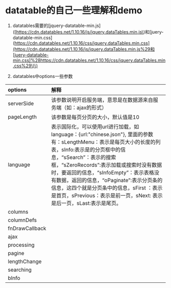 # datatable的自己一些理解和demo

1. datatables需要的\[jquery-datatable-min.js\]\([https://cdn.datatables.net/1.10.16/js/jquery.dataTables.min.js\)和\[juery-datatable-min.css\]\(https://cdn.datatables.net/1.10.16/css/jquery.dataTables.min.css](https://cdn.datatables.net/1.10.16/js/jquery.dataTables.min.js%29和[juery-datatable-min.css]%28https://cdn.datatables.net/1.10.16/css/jquery.dataTables.min.css%29\)\)

2. datatables中options一些参数

| options | 解释 |
| :--- | :--- |
| serverSide | 该参数说明开启服务端，意思是在数据源来自服务端（如：ajax的形式） |
| pageLength | 该参数是每页分页的大小，默认值是10 |
| language | 表示国际化，可以使用url进行加载，如language：{url:"chinese.json"}, 里面的参数有：sLengthMenu：表示是每页大小的长度的列表，sInfo:表示是的分页框中的信息，“sSearch”：表示的搜索框，“sZeroRecords”:表示加载或搜索时没有数据时，要返回的信息，“sInfoEmpty”：表示表格没有数据，返回的信息，“oPaginate”:表示分页条的信息，这四个就是分页条中的信息，sFirst ：表示是首页，sPrevious：表示是前一页，sNext: 表示是后一页，sLast:表示是尾页。 |
| columns |  |
| columnDefs |  |
| fnDrawCallback |  |
| ajax |  |
| processing |  |
| pagine |  |
| lengthChange |  |
| searching |  |
| bInfo |  |



